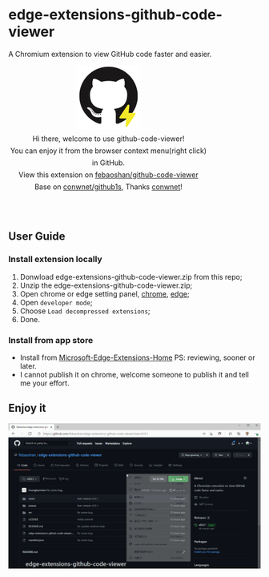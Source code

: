 # edge-extensions-github-code-viewer
A Chromium extension to view GitHub code faster and easier.

<html lang="en">
<body>
    <div class="github-code-viewer" style="height: 300px;width: 400px;text-align: center;font-size: 14px;line-height: 24px;">
        <img src="./icons/logo128x128.png" alt="Display the logo image" />
        <br />
        Hi there, welcome to use github-code-viewer!
        <br />
        You can enjoy it from the browser context menu(right click) in GitHub.
        <br />
        View this extension on <a target="_blank" href="https://github.com/febaoshan/edge-extensions-github-code-viewer">febaoshan/github-code-viewer</a>
        <br />
        Base on <a target="_blank" href="https://github.com/conwnet/github1s">conwnet/github1s</a>, Thanks <a target="_blank" href="https://github.com/conwnet">conwnet</a>!
    </div>
</body>
</html>

## User Guide

### Install extension locally
1. Donwload edge-extensions-github-code-viewer.zip from this repo;
2. Unzip the edge-extensions-github-code-viewer.zip;
3. Open chrome or edge setting panel, [chrome](chrome://extensions/), [edge](edge://extensions/);
4. Open `developer mode`;
5. Choose `Load decompressed extensions`;
6. Done.

### Install from app store
- Install from [Microsoft-Edge-Extensions-Home](https://microsoftedge.microsoft.com/addons/Microsoft-Edge-Extensions-Home) PS: reviewing, sooner or later.
- I cannot publish it on chrome, welcome someone to publish it and tell me your effort.

## Enjoy it

![captcha](./captcha.gif)